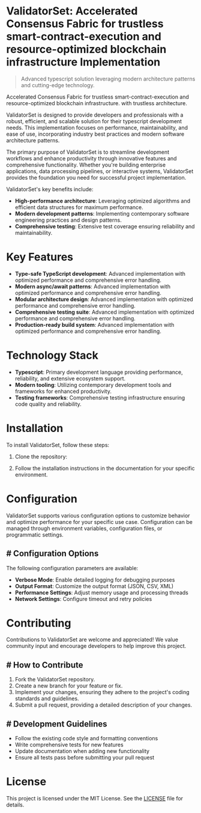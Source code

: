 <!-- fallback_ValidatorSet_20250802234332_54035 -->

# ValidatorSet: Accelerated Consensus Fabric for trustless smart-contract-execution and resource-optimized blockchain infrastructure Implementation
> Advanced typescript solution leveraging modern architecture patterns and cutting-edge technology.

Accelerated Consensus Fabric for trustless smart-contract-execution and resource-optimized blockchain infrastructure. with trustless architecture.

ValidatorSet is designed to provide developers and professionals with a robust, efficient, and scalable solution for their typescript development needs. This implementation focuses on performance, maintainability, and ease of use, incorporating industry best practices and modern software architecture patterns.

The primary purpose of ValidatorSet is to streamline development workflows and enhance productivity through innovative features and comprehensive functionality. Whether you're building enterprise applications, data processing pipelines, or interactive systems, ValidatorSet provides the foundation you need for successful project implementation.

ValidatorSet's key benefits include:

* **High-performance architecture**: Leveraging optimized algorithms and efficient data structures for maximum performance.
* **Modern development patterns**: Implementing contemporary software engineering practices and design patterns.
* **Comprehensive testing**: Extensive test coverage ensuring reliability and maintainability.

# Key Features

* **Type-safe TypeScript development**: Advanced implementation with optimized performance and comprehensive error handling.
* **Modern async/await patterns**: Advanced implementation with optimized performance and comprehensive error handling.
* **Modular architecture design**: Advanced implementation with optimized performance and comprehensive error handling.
* **Comprehensive testing suite**: Advanced implementation with optimized performance and comprehensive error handling.
* **Production-ready build system**: Advanced implementation with optimized performance and comprehensive error handling.

# Technology Stack

* **Typescript**: Primary development language providing performance, reliability, and extensive ecosystem support.
* **Modern tooling**: Utilizing contemporary development tools and frameworks for enhanced productivity.
* **Testing frameworks**: Comprehensive testing infrastructure ensuring code quality and reliability.

# Installation

To install ValidatorSet, follow these steps:

1. Clone the repository:


2. Follow the installation instructions in the documentation for your specific environment.

# Configuration

ValidatorSet supports various configuration options to customize behavior and optimize performance for your specific use case. Configuration can be managed through environment variables, configuration files, or programmatic settings.

## # Configuration Options

The following configuration parameters are available:

* **Verbose Mode**: Enable detailed logging for debugging purposes
* **Output Format**: Customize the output format (JSON, CSV, XML)
* **Performance Settings**: Adjust memory usage and processing threads
* **Network Settings**: Configure timeout and retry policies

# Contributing

Contributions to ValidatorSet are welcome and appreciated! We value community input and encourage developers to help improve this project.

## # How to Contribute

1. Fork the ValidatorSet repository.
2. Create a new branch for your feature or fix.
3. Implement your changes, ensuring they adhere to the project's coding standards and guidelines.
4. Submit a pull request, providing a detailed description of your changes.

## # Development Guidelines

* Follow the existing code style and formatting conventions
* Write comprehensive tests for new features
* Update documentation when adding new functionality
* Ensure all tests pass before submitting your pull request

# License

This project is licensed under the MIT License. See the [LICENSE](https://github.com/ludo53/ValidatorSet/blob/main/LICENSE) file for details.

